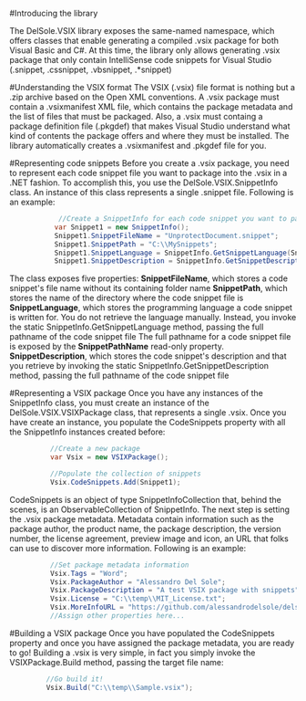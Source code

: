 #Introducing the library

The DelSole.VSIX library exposes the same-named namespace, which offers classes that enable generating a compiled .vsix package for both Visual Basic and C#. 
At this time, the library only allows generating .vsix package that only contain IntelliSense code snippets for Visual Studio (.snippet, .cssnippet, .vbsnippet, .*snippet)

 #Understanding the VSIX format
 The VSIX (.vsix) file format is nothing but a .zip archive based on the Open XML conventions. A .vsix package must contain a .vsixmanifest XML file, which contains the package metadata and the list of files that must be packaged.
 Also, a .vsix must containg a package definition file (.pkgdef) that makes Visual Studio understand what kind of contents the package offers and where they must be installed. The library automatically creates a .vsixmanifest and
 .pkgdef file for you.
 
 #Representing code snippets
 Before you create a .vsix package, you need to represent each code snippet file you want to package into the .vsix in a .NET fashion. To accomplish this, you use the DelSole.VSIX.SnippetInfo class. 
 An instance of this class represents a single .snippet file. Following is an example:
 
 ```csharp
             //Create a SnippetInfo for each code snippet you want to package
            var Snippet1 = new SnippetInfo();
            Snippet1.SnippetFileName = "UnprotectDocument.snippet";
            Snippet1.SnippetPath = "C:\\MySnippets";
            Snippet1.SnippetLanguage = SnippetInfo.GetSnippetLanguage(Snippet1.SnippetPathName);
            Snippet1.SnippetDescription = SnippetInfo.GetSnippetDescription(Snippet1.SnippetFileName);
 ```
 The class exposes five properties:
 **SnippetFileName**, which stores a code snippet's file name without its containing folder name
 **SnippetPath**, which stores the name of the directory where the code snippet file is
 **SnippetLanguage**, which stores the programming language a code snippet is written for. You do not retrieve the language manually. Instead, you invoke the static SnippetInfo.GetSnippetLanguage method, passing the full pathname of the code snippet file
 The full pathname for a code snippet file is exposed by the **SnippetPathName** read-only property.
 **SnippetDescription**, which stores the code snippet's description and that you retrieve by invoking the static SnippetInfo.GetSnippetDescription method, passing the full pathname of the code snippet file  
 
 #Representing a VSIX package
 Once you have any instances of the SnippetInfo class, you must create an instance of the DelSole.VSIX.VSIXPackage class, that represents a single .vsix. Once you have create an instance, you populate the CodeSnippets property 
 with all the SnippetInfo instances created before:
 
  ```csharp
            //Create a new package
            var Vsix = new VSIXPackage();

            //Populate the collection of snippets
            Vsix.CodeSnippets.Add(Snippet1);
 ```
 
 CodeSnippets is an object of type SnippetInfoCollection that, behind the scenes, is an ObservableCollection of SnippetInfo. The next step is setting the .vsix package metadata. Metadata contain information such as the package author, 
 the product name, the package description, the version number, the license agreement, preview image and icon, an URL that folks can use to discover more information. Following is an example:
 
  ```csharp
            //Set package metadata information
            Vsix.Tags = "Word";
            Vsix.PackageAuthor = "Alessandro Del Sole";
            Vsix.PackageDescription = "A test VSIX package with snippets";
            Vsix.License = "C:\\temp\\MIT_License.txt";
            Vsix.MoreInfoURL = "https://github.com/alessandrodelsole/delsolevsix";
            //Assign other properties here...
 ```
 
 #Building a VSIX package
 Once you have populated the CodeSnippets property and once you have assigned the package metadata, you are ready to go! Building a .vsix is very simple, in fact you simply invoke the VSIXPackage.Build method, passing the target file name:
 
   ```csharp
            //Go build it!
            Vsix.Build("C:\\temp\\Sample.vsix");
 ```
 
